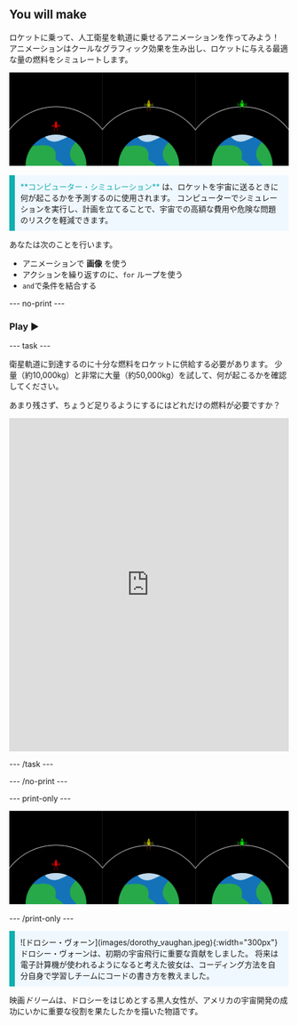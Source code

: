 ## You will make

ロケットに乗って、人工衛星を軌道に乗せるアニメーションを作ってみよう！ アニメーションはクールなグラフィック効果を生み出し、ロケットに与える最適な量の燃料をシミュレートします。

![軌道上にある緑色のロケット1つと、軌道に到達できなかった赤色のロケット1つを並べた画面。](images/showcase.png)

<p style="border-left: solid; border-width:10px; border-color: #0faeb0; background-color: aliceblue; padding: 10px;">
<span style="color: #0faeb0">**コンピューター・シミュレーション**</span> は、ロケットを宇宙に送るときに何が起こるかを予測するのに使用されます。 コンピューターでシミュレーションを実行し、計画を立てることで、宇宙での高額な費用や危険な問題のリスクを軽減できます。
</p>

あなたは次のことを行います。
+ アニメーションで **画像** を使う
+ アクションを繰り返すのに、`for` ループを使う
+ `and`で条件を結合する

--- no-print ---

### Play ▶️

--- task ---

<div style="display: flex; flex-wrap: wrap">
<div style="flex-basis: 175px; flex-grow: 1">  
衛星軌道に到達するのに十分な燃料をロケットに供給する必要があります。 少量（約10,000kg）と非常に大量（約50,000kg）を試して、何が起こるかを確認してください。 

あまり残さず、ちょうど足りるようにするにはどれだけの燃料が必要ですか？
</div>
<iframe src="https://trinket.io/embed/python/622b4dd113?outputOnly=true&runOption=run&start=result" width="100%" height="600" frameborder="0" marginwidth="0" marginheight="0" allowfullscreen></iframe>
</div>

--- /task ---

--- /no-print ---

--- print-only ---

![完成したプロジェクト.](images/showcase.png)

--- /print-only ---

<p style="border-left: solid; border-width:10px; border-color: #0faeb0; background-color: aliceblue; padding: 10px;"> ![ドロシー・ヴォーン](images/dorothy_vaughan.jpeg){:width="300px"}ドロシー・ヴォーンは、初期の宇宙飛行に重要な貢献をしました。 将来は電子計算機が使われるようになると考えた彼女は、コーディング方法を自分自身で学習しチームにコードの書き方を教えました。

映画*ドリーム*は、ドロシーをはじめとする黒人女性が、アメリカの宇宙開発の成功にいかに重要な役割を果たしたかを描いた物語です。 
